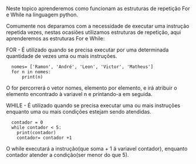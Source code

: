 Neste topico aprenderemos como funcionam as estruturas de repetição For e While na linguagem python.

Comumente nos deparamos com a necessidade de executar uma instrução repetida vezes, nestas ocasiões utilizamos estruturas de repetição, aqui aprenderemos as estruturas For e While:

FOR - É utilizado quando se precisa executar por uma determinada quantidade de vezes uma ou mais instruções. 
      
      nomes= ['Ramon', 'André', 'Leon', 'Victor', 'Matheus']
      for n in nomes:
          print(n)
    
O for percorrerá o vetor nomes, elemento por elemento, e irá atribuir o elemento encontrado à variavel n e printando-a em seguida.
      
WHILE - É utilizado quando se precisa executar uma ou mais instruções enquanto uma ou mais condições estejam sendo atendidas.

      contador = 0
      while contador < 5:
        print(contador)
        contador= contador +1
        
O while executará a instrução(que soma + 1 á variavel contador), enquanto contador atender a condição(ser menor do que 5).

